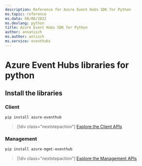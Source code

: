 ```yaml
---
description: Reference for Azure Event Hubs SDK for Python
ms.topic: reference
ms.data: 08/08/2022
ms.devlang: python
title: Azure Event Hubs SDK for Python
author: annatisch
ms.author: antisch
ms.service: eventhubs
---
```

# Azure Event Hubs libraries for python

## Install the libraries


### Client

```bash
pip install azure-eventhub
```
> [!div class="nextstepaction"]
> [Explore the Client APIs](/python/api/overview/azure/eventhub-readme)


### Management

```bash
pip install azure-mgmt-eventhub
```
> [!div class="nextstepaction"]
> [Explore the Management APIs](/python/api/overview/azure/eventhubs/management)